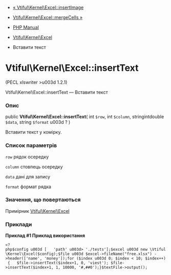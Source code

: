 - [«
Vtiful\Kernel\Excel::insertImage](vtiful-kernel-excel.insertImage.md)
- [Vtiful\Kernel\Excel::mergeCells
»](vtiful-kernel-excel.mergeCells.md)

- [PHP Manual](index.md)
- [Vtiful\Kernel\Excel](class.vtiful-kernel-excel.md)
- Вставити текст

# Vtiful\Kernel\Excel::insertText

(PECL xlswriter \>u003d 1.2.1)

Vtiful\Kernel\Excel::insertText — Вставити текст

### Опис

public **Vtiful\Kernel\Excel::insertText**(
int `$row`,
int `$column`,
stringintdouble `$data`,
string `$format` u003d ?
)

Вставити текст у комірку.

### Список параметрів

`row`
рядок осередку

`column`
стовпець осередку

`data`
дані для запису

`format`
формат рядка

### Значення, що повертаються

Примірник [Vtiful\Kernel\Excel](class.vtiful-kernel-excel.md)

### Приклади

**Приклад #1 Приклад використання**

` <?php$config u003d [   'path' u003d> './tests'];$excel u003d new \Vtiful\Kernel\Excel($config);$file u003d $excel->fileName("free.xlsx") ->header(['name', 'money']);for ($index u003d 0; $index < 10; $index++) {   $file->insertText($index+1, 0, 'viest'); $file->insertText($index+1, 1, 10000, '#,##0');}$textFile->output(); `
